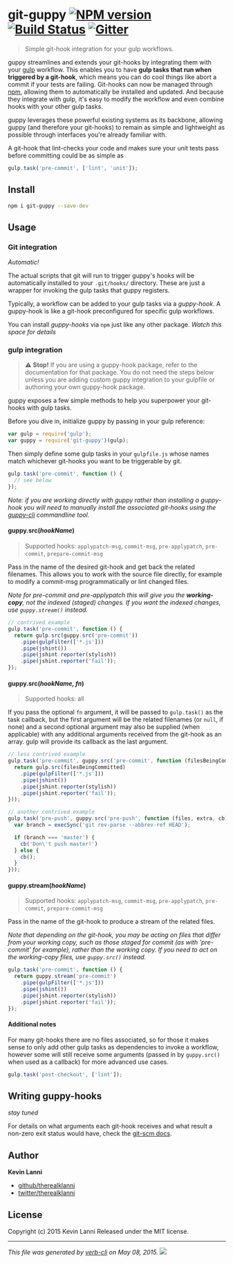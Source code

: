 # git-guppy [![NPM version](https://badge.fury.io/js/git-guppy.svg)](http://badge.fury.io/js/git-guppy) [![Build Status](https://travis-ci.org/therealklanni/git-guppy.svg?branch=master)](https://travis-ci.org/therealklanni/git-guppy) [![Gitter](https://badges.gitter.im/Join%20Chat.svg)](https://gitter.im/therealklanni/git-guppy?utm_source=badge&utm_medium=badge&utm_campaign=pr-badge)

> Simple git-hook integration for your gulp workflows.

guppy streamlines and extends your git-hooks by integrating them with your 
[gulp](http://gulpjs.com) workflow. This enables you to have **gulp tasks that 
run when triggered by a git-hook**, which means you can do cool things like 
abort a commit if your tests are failing. Git-hooks can now be managed through 
[npm](https://npmjs.org), allowing them to automatically be installed and 
updated. And because they integrate with gulp, it's easy to modify the workflow 
and even combine hooks with your other gulp tasks.

guppy leverages these powerful existing systems as its backbone, allowing guppy
(and therefore your git-hooks) to remain as simple and lightweight as possible
through interfaces you're already familiar with.

A git-hook that lint-checks your code and makes sure your unit tests pass before 
committing could be as simple as

```js
gulp.task('pre-commit', ['lint', 'unit']);
```

## Install

```bash
npm i git-guppy --save-dev
```

## Usage

### Git integration

*Automatic!* 

The actual scripts that git will run to trigger guppy's hooks will be automatically
installed to your `.git/hooks/` directory. These are just a wrapper for invoking 
the gulp tasks that guppy registers.

Typically, a workflow can be added to your gulp tasks via a *guppy-hook*. A 
guppy-hook is like a git-hook preconfigured for specific gulp workflows.

You can install *guppy-hooks* via `npm` just like any other package. *Watch this
space for details*

### gulp integration

> :warning: **Stop!** If you are using a guppy-hook package, refer to the 
documentation for that package. You do not need the steps below unless you are 
adding custom guppy integration to your gulpfile or authoring your own guppy-hook
package.

guppy exposes a few simple methods to help you superpower your git-hooks with 
gulp tasks.

Before you dive in, initialize guppy by passing in your gulp reference:

```js
var gulp = require('gulp');
var guppy = require('git-guppy')(gulp);
```

Then simply define some gulp tasks in your `gulpfile.js` whose names match 
whichever git-hooks you want to be triggerable by git.

```js
gulp.task('pre-commit', function () {
  // see below
});
```

*Note: if you are working directly with guppy rather than installing a guppy-hook
you will need to manually install the associated git-hooks using the 
[guppy-cli](https://github.com/therealklanni/guppy-cli) commandline tool.*

#### guppy.src(*hookName*)

> Supported hooks: `applypatch-msg`, `commit-msg`, `pre-applypatch`, `pre-commit`,
`prepare-commit-msg`

Pass in the name of the desired git-hook and get back the related filenames. 
This allows you to work with the source file directly, for example to modify a 
commit-msg programmatically or lint changed files. 

*Note for pre-commit and pre-applypatch this will give you the **working-copy**, 
not the indexed (staged) changes. If you want the indexed changes, use 
`guppy.stream()` instead.*

```js
// contrived example
gulp.task('pre-commit', function () {
  return gulp.src(guppy.src('pre-commit'))
    .pipe(gulpFilter(['*.js']))
    .pipe(jshint())
    .pipe(jshint.reporter(stylish))
    .pipe(jshint.reporter('fail'));
});
```

#### guppy.src(*hookName, fn*)

> Supported hooks: all

If you pass the optional `fn` argument, it will be passed to `gulp.task()` as the
task callback, but the first argument will be the related filenames (or `null`, 
if none) and a second optional argument may also be supplied (when applicable) 
with any additional arguments received from the git-hook as an array. gulp will 
provide its callback as the last argument.

```js
// less contrived example
gulp.task('pre-commit', guppy.src('pre-commit', function (filesBeingCommitted) {
  return gulp.src(filesBeingCommitted)
    .pipe(gulpFilter(['*.js']))
    .pipe(jshint())
    .pipe(jshint.reporter(stylish))
    .pipe(jshint.reporter('fail'));
}));

// another contrived example
gulp.task('pre-push', guppy.src('pre-push', function (files, extra, cb) {
  var branch = execSync('git rev-parse --abbrev-ref HEAD');

  if (branch === 'master') {
    cb('Don\'t push master!')
  } else {
    cb();
  }
}));
```

#### guppy.stream(*hookName*)

> Supported hooks: `applypatch-msg`, `commit-msg`, `pre-applypatch`, `pre-commit`, 
`prepare-commit-msg`

Pass in the name of the git-hook to produce a stream of the related files.

*Note that depending on the git-hook, you may be acting on files that differ from
your working copy, such as those staged for commit (as with 'pre-commit' for 
example), rather than the working copy. If you need to act on the working-copy 
files, use `guppy.src()` instead.*

```js
gulp.task('pre-commit', function () {
  return guppy.stream('pre-commit')
    .pipe(gulpFilter(['*.js']))
    .pipe(jshint())
    .pipe(jshint.reporter(stylish))
    .pipe(jshint.reporter('fail'));
});
```

#### Additional notes

For many git-hooks there are no files associated, so for those it makes sense 
to only add other gulp tasks as dependencies to invoke a workflow, however some 
will still receive some arguments (passed in by `guppy.src()` when used as a 
callback) for more advanced use cases.

```js
gulp.task('post-checkout', ['lint']);
```

## Writing guppy-hooks

*stay tuned*

For details on what arguments each git-hook receives and what result a non-zero 
exit status would have, check the [git-scm docs](https://git-scm.com/docs/githooks).

## Author

**Kevin Lanni**

+ [github/therealklanni](https://github.com/therealklanni)
+ [twitter/therealklanni](http://twitter.com/therealklanni)

## License

Copyright (c) 2015 Kevin Lanni
Released under the MIT license.

***

_This file was generated by [verb-cli](https://github.com/assemble/verb-cli) on May 08, 2015._
![](https://ga-beacon.appspot.com/UA-62782014-1/git-guppy/1.0?pixel)

<!-- reflinks generated by verb-reflinks plugin -->

[assemble]: http://assemble.io
[template]: https://github.com/jonschlinkert/template
[verb]: https://github.com/assemble/verb